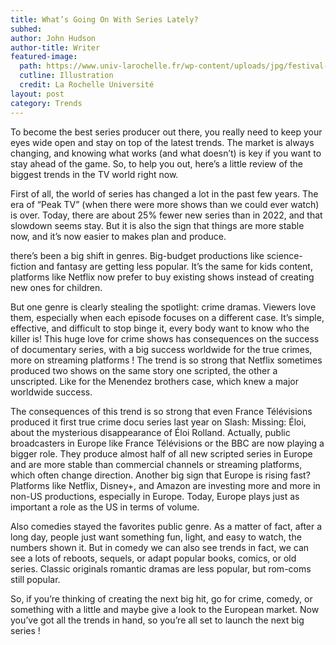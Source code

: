 ```yaml
---
title: What’s Going On With Series Lately?
subhed: 
author: John Hudson
author-title: Writer
featured-image: 
  path: https://www.univ-larochelle.fr/wp-content/uploads/jpg/festival-du-film-coreen-2-1600x640.jpg
  cutline: Illustration
  credit: La Rochelle Université
layout: post
category: Trends
---
```


To become the best series producer out there, you really need to keep your eyes wide open and stay on top of the latest trends. The market is always changing, and knowing what works (and what doesn’t) is key if you want to stay ahead of the game. So, to help you out, here’s a little review of the biggest trends in the TV world right now. 

First of all, the world of series has changed a lot in the past few years. The era of “Peak TV” (when there were more shows than we could ever watch) is over. Today, there are about 25% fewer new series than in 2022, and that slowdown seems stay. But it is also the sign that things are more stable now, and it’s now easier to makes plan and produce.

there’s been a big shift in genres. Big-budget productions like science-fiction and fantasy are getting less popular. It’s the same for kids content, platforms like Netflix now prefer to buy existing shows instead of creating new ones for children.

But one genre is clearly stealing the spotlight: crime dramas. Viewers love them, especially when each episode focuses on a different case. It’s simple, effective, and difficult to stop binge it, every body want to know who the killer is! This huge love for crime shows has consequences on the success of documentary series, with a big success worldwide for the true crimes, more on streaming platforms ! The trend is so strong that Netflix sometimes produced two shows on the same story one scripted, the other a unscripted. Like for the Menendez brothers case, which knew a major worldwide success.

The consequences of this trend is so strong that even France Télévisions produced it first true crime docu series last year on Slash: Missing: Éloi, about the mysterious disappearance of Éloi Rolland. Actually, public broadcasters in Europe like France Télévisions or the BBC are now playing a bigger role. They produce almost half of all new scripted series in Europe and are more stable than commercial channels or streaming platforms, which often change direction. 
Another big sign that Europe is rising fast? Platforms like Netflix, Disney+, and Amazon are investing more and more in non-US productions, especially in Europe. Today, Europe plays just as important a role as the US in terms of volume.

Also comedies stayed the favorites public genre. As a matter of fact, after a long day, people just want something fun, light, and easy to watch, the numbers shown it. But in comedy we can also see trends in fact, we can see a lots of reboots, sequels, or adapt popular books, comics, or old series. Classic originals romantic dramas are less popular, but rom-coms still popular.

So, if you’re thinking of creating the next big hit, go for crime, comedy, or something with a little and maybe give a look to the European market. Now you’ve got all the trends in hand, so you’re all set to launch the next big series !